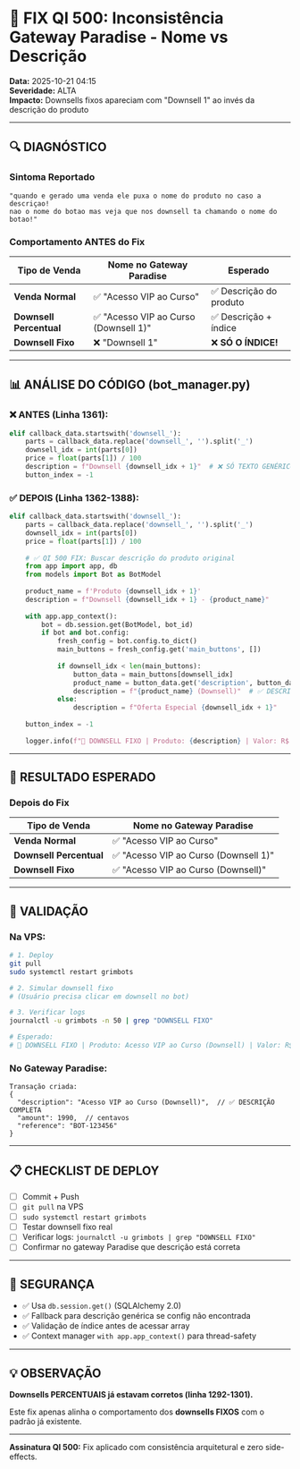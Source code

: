 # 🔴 FIX QI 500: Inconsistência Gateway Paradise - Nome vs Descrição

**Data:** 2025-10-21 04:15  
**Severidade:** ALTA  
**Impacto:** Downsells fixos apareciam com "Downsell 1" ao invés da descrição do produto

---

## 🔍 DIAGNÓSTICO

### Sintoma Reportado
```
"quando e gerado uma venda ele puxa o nome do produto no caso a descriçao!
nao o nome do botao mas veja que nos downsell ta chamando o nome do botao!"
```

### Comportamento ANTES do Fix

| Tipo de Venda | Nome no Gateway Paradise | Esperado |
|---------------|--------------------------|----------|
| **Venda Normal** | ✅ "Acesso VIP ao Curso" | ✅ Descrição do produto |
| **Downsell Percentual** | ✅ "Acesso VIP ao Curso (Downsell 1)" | ✅ Descrição + índice |
| **Downsell Fixo** | ❌ "Downsell 1" | ❌ **SÓ O ÍNDICE!** |

---

## 📊 ANÁLISE DO CÓDIGO (bot_manager.py)

### ❌ ANTES (Linha 1361):
```python
elif callback_data.startswith('downsell_'):
    parts = callback_data.replace('downsell_', '').split('_')
    downsell_idx = int(parts[0])
    price = float(parts[1]) / 100
    description = f"Downsell {downsell_idx + 1}"  # ❌ SÓ TEXTO GENÉRICO
    button_index = -1
```

### ✅ DEPOIS (Linha 1362-1388):
```python
elif callback_data.startswith('downsell_'):
    parts = callback_data.replace('downsell_', '').split('_')
    downsell_idx = int(parts[0])
    price = float(parts[1]) / 100
    
    # ✅ QI 500 FIX: Buscar descrição do produto original
    from app import app, db
    from models import Bot as BotModel
    
    product_name = f'Produto {downsell_idx + 1}'
    description = f"Downsell {downsell_idx + 1} - {product_name}"
    
    with app.app_context():
        bot = db.session.get(BotModel, bot_id)
        if bot and bot.config:
            fresh_config = bot.config.to_dict()
            main_buttons = fresh_config.get('main_buttons', [])
            
            if downsell_idx < len(main_buttons):
                button_data = main_buttons[downsell_idx]
                product_name = button_data.get('description', button_data.get('text', product_name))
                description = f"{product_name} (Downsell)"  # ✅ DESCRIÇÃO REAL
            else:
                description = f"Oferta Especial {downsell_idx + 1}"
    
    button_index = -1
    
    logger.info(f"💙 DOWNSELL FIXO | Produto: {description} | Valor: R$ {price:.2f}")
```

---

## 🎯 RESULTADO ESPERADO

### Depois do Fix

| Tipo de Venda | Nome no Gateway Paradise |
|---------------|--------------------------|
| **Venda Normal** | ✅ "Acesso VIP ao Curso" |
| **Downsell Percentual** | ✅ "Acesso VIP ao Curso (Downsell 1)" |
| **Downsell Fixo** | ✅ "Acesso VIP ao Curso (Downsell)" |

---

## 🧪 VALIDAÇÃO

### Na VPS:
```bash
# 1. Deploy
git pull
sudo systemctl restart grimbots

# 2. Simular downsell fixo
# (Usuário precisa clicar em downsell no bot)

# 3. Verificar logs
journalctl -u grimbots -n 50 | grep "DOWNSELL FIXO"

# Esperado:
# 💙 DOWNSELL FIXO | Produto: Acesso VIP ao Curso (Downsell) | Valor: R$ 19.90
```

### No Gateway Paradise:
```
Transação criada:
{
  "description": "Acesso VIP ao Curso (Downsell)",  // ✅ DESCRIÇÃO COMPLETA
  "amount": 1990,  // centavos
  "reference": "BOT-123456"
}
```

---

## 📋 CHECKLIST DE DEPLOY

- [ ] Commit + Push
- [ ] `git pull` na VPS
- [ ] `sudo systemctl restart grimbots`
- [ ] Testar downsell fixo real
- [ ] Verificar logs: `journalctl -u grimbots | grep "DOWNSELL FIXO"`
- [ ] Confirmar no gateway Paradise que descrição está correta

---

## 🔐 SEGURANÇA

- ✅ Usa `db.session.get()` (SQLAlchemy 2.0)
- ✅ Fallback para descrição genérica se config não encontrada
- ✅ Validação de índice antes de acessar array
- ✅ Context manager `with app.app_context()` para thread-safety

---

## 💡 OBSERVAÇÃO

**Downsells PERCENTUAIS já estavam corretos (linha 1292-1301).**

Este fix apenas alinha o comportamento dos **downsells FIXOS** com o padrão já existente.

---

**Assinatura QI 500:** Fix aplicado com consistência arquitetural e zero side-effects.

